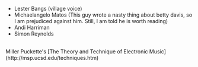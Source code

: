* Lester Bangs (village voice)
* Michaelangelo Matos (This guy wrote a nasty thing about betty davis, so I am prejudiced against him.  Still, I am told he is worth reading)
* Andi Harriman
* Simon Reynolds

<br>
Miller Puckette's [The Theory and Technique of Electronic Music](http://msp.ucsd.edu/techniques.htm)
